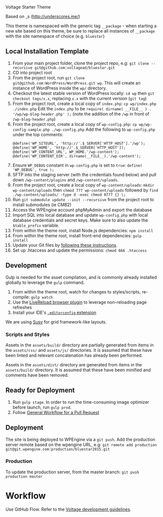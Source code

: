 Voltage Starter Theme

Based on _s (http://underscores.me/)

This theme is namespaced with the generic tag `__package` - when starting a new site based on this theme, be sure to replace all instances of `__package` with the site namespace of choice (e.g. `bluestar`)

## Local Installation Template

1. From your main project folder, clone the project repo, e.g: `git clone --recursive git@github.com:voltagead/bluestar.git`
2. CD into project root
3. From the project root, run `git clone git@github.com:WordPress/WordPress.git wp`. This will create an instance of WordPress inside the `wp/` directory.
4. Checkout the latest stable version of WordPress locally: `cd wp` then `git checkout tags/x.x`, replacing `x.x` with the current version (`git tag`)
5. From the project root, create a local copy of `index.php`: `cp wp/index.php ./index.php`
    Edit the `index.php` to be `require( dirname( __FILE__ ) . '/wp/wp-blog-header.php' );` (note the addition of the `/wp` in front of `/wp-blog-header.php`)
6. From the project root, create a local copy of `wp-config.php`: `cp wp/wp-config-sample.php ./wp-config.php`
    Add the following to `wp-config.php` under the top comments:
    ````
    @define('WP_SITEURL', 'http://'.$_SERVER['HTTP_HOST'].'/wp');
    @define('WP_HOME', 'http://'.$_SERVER['HTTP_HOST']);
    @define('WP_CONTENT_URL', WP_HOME.'/wp-content');
    @define('WP_CONTENT_DIR', dirname(__FILE__).'/wp-content');
    ````
7. Ensure `WP_DEBUG` constant in `wp-config.php` is set to `true`: `define( 'WP_DEBUG', true );`
8. SFTP into the staging server (with the credentials found below) and pull down `/wp-content/plugins` and `/wp-content/uploads`.
9. From the project root, create a local copy of `wp-content/uploads`: `mkdir wp-content/uploads` then `chmod 777 wp-content/uploads` followed by `find ./wp-content/uploads/ -type d -exec chmod 0777 {} \;`
10. Run `git submodule update --init --recursive` from the project root to install submodules (ie CMB2)
11. Access the WPEngine account phpMyAdmin and export the database 
12. Import SQL into local database and update `wp-config.php` with local database credentials and secret keys. Make sure to also update the `$table_prefix` variable.
13. From within the theme root, install Node.js dependencies: `npm install`
14. From within the theme root, install front-end dependencies: `gulp install`
15. Update your Git files by [following these instructions](https://github.com/voltagead/bluestar/wiki/Rebase-Setup).
16. Set up .htaccess and update the permissions: `chmod 666 .htaccess`


## Development

Gulp is needed for the asset compilation, and is commonly already installed globally to leverage the `gulp` command.

1. From within the theme root, watch for changes to styles/scripts, re-compile: `gulp watch`
2. Use the [LiveReload browser plugin](http://livereload.com/extensions/) to leverage non-reloading page refreshes
3. Install your IDE's [`.editorconfig` extension](http://editorconfig.org/#download)

We are using [Susy](http://susydocs.oddbird.net/en/) for grid framework-like layouts.

### Scripts and Styles

Assets in the `assets/build/` directory are partially generated from items in the `assets/css/` and `assets/js/` directories. It is assumed that these have been linted and relevant concatenation has already been performed.

Assets in the `assets/dist/` directory are generated from items in the `assets/build/` directory. It is assumed that these have been minified and comments have been removed. 

## Ready for Deployment

1. Run `gulp stage`. In order to run the time-consuming image optimizer before launch, run `gulp prod`.
2. Follow [General Workflow for a Pull Request](https://github.com/voltagead/flaming-ironman/blob/master/development.md)

## Deployment

The site is being deployed to WPEngine via a `git push`. Add the production server remote based on the wpengine URL, e.g:
`git remote add production git@git.wpengine.com:production/bluestar2015.git`

### Production

To update the production server, from the master branch: `git push production master`

# Workflow

Use GitHub Flow. Refer to the [Voltage development guidelines](https://github.com/voltagead/flaming-ironman/blob/master/development.md).